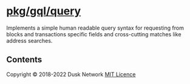 # [pkg/gql/query](./pkg/gql/query)

Implements a simple human readable query syntax for requesting from blocks and
transactions specific fields and cross-cutting matches like address searches.

<!-- ToC start -->
##  Contents

<!-- ToC end -->

Copyright © 2018-2022 Dusk Network
[MIT Licence](https://github.com/dusk-network/dusk-blockchain/blob/master/LICENSE)
